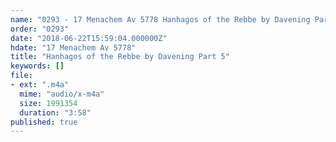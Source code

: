 ```yaml
---
name: "0293 - 17 Menachem Av 5778 Hanhagos of the Rebbe by Davening Part 5"
order: "0293"
date: "2018-06-22T15:59:04.000000Z"
hdate: "17 Menachem Av 5778"
title: "Hanhagos of the Rebbe by Davening Part 5"
keywords: []
file:
- ext: ".m4a"
  mime: "audio/x-m4a"
  size: 1991354
  duration: "3:58"
published: true
---
```

